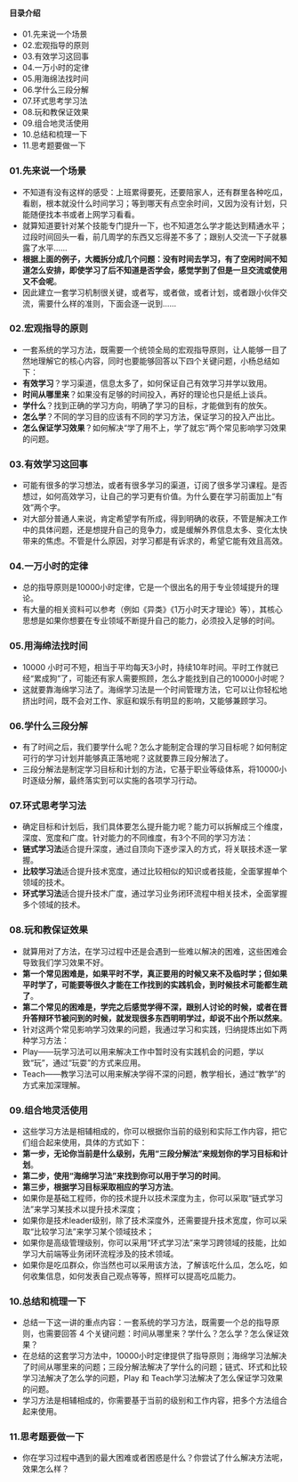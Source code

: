 #### 目录介绍
- 01.先来说一个场景
- 02.宏观指导的原则
- 03.有效学习这回事
- 04.一万小时的定律
- 05.用海绵法找时间
- 06.学什么三段分解
- 07.环式思考学习法
- 08.玩和教保证效果
- 09.组合地灵活使用
- 10.总结和梳理一下
- 11.思考题要做一下





### 01.先来说一个场景
- 不知道有没有这样的感受：上班累得要死，还要陪家人，还有群里各种吃瓜，看剧，根本就没什么时间学习；等到哪天有点空余时间，又因为没有计划，只能随便找本书或者上网学习看看。
- 就算知道要针对某个技能专门提升一下，也不知道怎么学才能达到精通水平；过段时间回头一看，前几周学的东西又忘得差不多了；跟别人交流一下子就暴露了水平……
- **根据上面的例子，大概拆分成几个问题：没有时间去学习，有了空闲时间不知道怎么安排，即使学习了后不知道是否学会，感觉学到了但是一旦交流或使用又不会呢**。
- 因此建立一套学习机制很关键，或者写，或者做，或者计划，或者跟小伙伴交流，需要什么样的准则，下面会逐一说到……



### 02.宏观指导的原则
- 一套系统的学习方法，既需要一个统领全局的宏观指导原则，让人能够一目了然地理解它的核心内容，同时也要能够回答以下四个关键问题，小杨总结如下：
- **有效学习**？学习渠道，信息太多了，如何保证自己有效学习并学以致用。
- **时间从哪里来**？如果没有足够的时间投入，再好的理论也只是纸上谈兵。
- **学什么**？找到正确的学习方向，明确了学习的目标，才能做到有的放矢。
- **怎么学**？不同的学习目的应该有不同的学习方法，保证学习的投入产出比。
- **怎么保证学习效果**？如何解决“学了用不上，学了就忘”两个常见影响学习效果的问题。



### 03.有效学习这回事
- 可能有很多的学习想法，或者有很多学习的渠道，订阅了很多学习课程。是否想过，如何高效学习，让自己的学习更有价值。为什么要在学习前面加上“有效”两个字。
- 对大部分普通人来说，肯定希望学有所成，得到明确的收获，不管是解决工作中的具体问题，还是想提升自己的竞争力，或是缓解外界信息太多、变化太快带来的焦虑。不管是什么原因，对学习都是有诉求的，希望它能有效且高效。



### 04.一万小时的定律
- 总的指导原则是10000小时定律，它是一个很出名的用于专业领域提升的理论。
- 有大量的相关资料可以参考（例如《异类》《1万小时天才理论》等），其核心思想是如果你想要在专业领域不断提升自己的能力，必须投入足够的时间。



### 05.用海绵法找时间
- 10000 小时可不短，相当于平均每天3小时，持续10年时间。平时工作就已经“累成狗”了，可能还有家人需要照顾，怎么才能找到自己的10000小时呢？
- 这就要靠海绵学习法了。海绵学习法是一个时间管理方法，它可以让你轻松地挤出时间，既不会对工作、家庭和娱乐有明显的影响，又能够兼顾学习。



### 06.学什么三段分解
- 有了时间之后，我们要学什么呢？怎么才能制定合理的学习目标呢？如何制定可行的学习计划并能够真正落地呢？这就要靠三段分解法了。
- 三段分解法是制定学习目标和计划的方法，它基于职业等级体系，将10000小时逐级分解，最终落实到可以实施的各项学习行动。



### 07.环式思考学习法
- 确定目标和计划后，我们具体要怎么提升能力呢？能力可以拆解成三个维度，深度、宽度和广度。针对能力的不同维度，有3个不同的学习方法：
- **链式学习法**适合提升深度，通过自顶向下逐步深入的方式，将关联技术逐一掌握。
- **比较学习法**适合提升技术宽度，通过比较相似的知识或者技能，全面掌握单个领域的技术。
- **环式学习法**适合提升技术广度，通过学习业务闭环流程中相关技术，全面掌握多个领域的技术。



### 08.玩和教保证效果
- 就算用对了方法，在学习过程中还是会遇到一些难以解决的困难，这些困难会导致我们学习效果不好。
- **第一个常见困难是，如果平时不学，真正要用的时候又来不及临时学；但如果平时学了，可能要等很久才能在工作找到的实践机会，到时候技术可能都生疏了**。
- **第二个常见的困难是，学完之后感觉学得不深，跟别人讨论的时候，或者在晋升答辩环节被问到的时候，就发现很多东西明明学过，却说不出个所以然来**。
- 针对这两个常见影响学习效果的问题，我通过学习和实践，归纳提炼出如下两种学习方法：
- Play——玩学习法可以用来解决工作中暂时没有实践机会的问题，学以致“玩”，通过“玩耍”的方式来应用。
- Teach——教学习法可以用来解决学得不深的问题，教学相长，通过“教学”的方式来加深理解。




### 09.组合地灵活使用
- 这些学习方法是相辅相成的，你可以根据你当前的级别和实际工作内容，把它们组合起来使用，具体的方式如下：
- **第一步，无论你当前是什么级别，先用“三段分解法”来规划你的学习目标和计划**。
- **第二步，使用“海绵学习法”来找到你可以用于学习的时间**。
- **第三步，根据学习目标采取相应的学习方法**。
- 如果你是基础工程师，你的技术提升以技术深度为主，你可以采取“链式学习法”来学习某技术以提升技术深度；
- 如果你是技术leader级别，除了技术深度外，还需要提升技术宽度，你可以采取“比较学习法”来学习某个领域技术；
- 如果你是高级管理级别，你可以采用“环式学习法”来学习跨领域的技能，比如学习大前端等业务闭环流程涉及的技术领域。
- 如果你是吃瓜群众，你当然也可以采用该方法，了解该吃什么瓜，怎么吃，如何收集信息，如何发表自己观点等等，照样可以提高吃瓜能力。



### 10.总结和梳理一下
- 总结一下这一讲的重点内容：一套系统的学习方法，既需要一个总的指导原则，也需要回答 4 个关键问题：时间从哪里来？学什么？怎么学？怎么保证效果？
- 在总结的这套学习方法中，10000小时定律提供了指导原则；海绵学习法解决了时间从哪里来的问题；三段分解法解决了学什么的问题；链式、环式和比较学习法解决了怎么学的问题，Play 和 Teach学习法解决了怎么保证学习效果的问题。
- 学习方法是相辅相成的，你需要基于当前的级别和工作内容，把多个方法组合起来使用。



### 11.思考题要做一下
- 你在学习过程中遇到的最大困难或者困惑是什么？你尝试了什么解决方法呢，效果怎么样？




